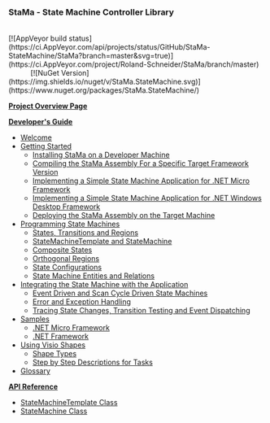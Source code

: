 ### StaMa - State Machine Controller Library ###
<br>
[![AppVeyor build status](https://ci.AppVeyor.com/api/projects/status/GitHub/StaMa-StateMachine/StaMa?branch=master&svg=true)](https://ci.AppVeyor.com/project/Roland-Schneider/StaMa/branch/master)
&#160;&#160;&#160;&#160;&#160;&#160;&#160;&#160;&#160;&#160;
[![NuGet Version](https://img.shields.io/nuget/v/StaMa.StateMachine.svg)](https://www.nuget.org/packages/StaMa.StateMachine/)

**[Project Overview Page](https://StaMa-StateMachine.github.io/)**

**[Developer's Guide](https://StaMa-StateMachine.GitHub.io/StaMa/)**

* [Welcome](https://StaMa-StateMachine.GitHub.io/StaMa/html/d3287120-e3fa-45ed-8986-ba6d78244c1c.htm)
* [Getting Started](https://StaMa-StateMachine.GitHub.io/StaMa/html/003c5297-0c49-41e9-ac8b-9f603358ac66.htm)
  * [Installing StaMa on a Developer Machine](https://StaMa-StateMachine.GitHub.io/StaMa/html/e33381e0-fa7d-494b-ba46-f728e47edec7.htm)
  * [Compiling the StaMa Assembly For a Specific Target Framework Version](https://StaMa-StateMachine.GitHub.io/StaMa/html/b2a532fd-f7bb-4cce-b601-7563bca224d1.htm)
  * [Implementing a Simple State Machine Application for .NET Micro Framework](https://StaMa-StateMachine.GitHub.io/StaMa/html/d94a3585-cd83-45b5-b16c-0487e3401337.htm)
  * [Implementing a Simple State Machine Application for .NET Windows Desktop Framework](https://StaMa-StateMachine.GitHub.io/StaMa/html/f5262f47-1501-476f-b1c0-25e83deba0b0.htm)
  * [Deploying the StaMa Assembly on the Target Machine](https://StaMa-StateMachine.GitHub.io/StaMa/html/afdec6d6-fee1-4b99-b160-1e45bd76d8a2.htm)
* [Programming State Machines](https://StaMa-StateMachine.GitHub.io/StaMa/html/298801d3-40ad-4fae-816e-5a7e1afb0ff0.htm)
  * [States, Transitions and Regions](https://StaMa-StateMachine.GitHub.io/StaMa/html/954456b3-e05a-4e1d-af00-4f400fd43f47.htm)
  * [StateMachineTemplate and StateMachine](https://StaMa-StateMachine.GitHub.io/StaMa/html/16986707-6029-42de-a453-8b359b07248a.htm)
  * [Composite States](https://StaMa-StateMachine.GitHub.io/StaMa/html/182b6093-fb30-4549-90d3-addc7c2dd2fb.htm)
  * [Orthogonal Regions](https://StaMa-StateMachine.GitHub.io/StaMa/html/7e6981a4-284a-4027-9e21-50d195fe0169.htm)
  * [State Configurations](https://StaMa-StateMachine.GitHub.io/StaMa/html/badfe5ab-643a-45d2-bd27-ad6536a62b6c.htm)
  * [State Machine Entities and Relations](https://StaMa-StateMachine.GitHub.io/StaMa/html/93712910-2b27-4731-a3a5-38da29702b5e.htm)
* [Integrating the State Machine with the Application](https://StaMa-StateMachine.GitHub.io/StaMa/html/ae34a73e-1561-4b10-ab33-a7564f4026e7.htm)
  * [Event Driven and Scan Cycle Driven State Machines](https://StaMa-StateMachine.GitHub.io/StaMa/html/a02f7e6a-627a-44f5-a250-52c62339f6f5.htm)
  * [Error and Exception Handling](https://StaMa-StateMachine.GitHub.io/StaMa/html/a8e4100d-7357-49b1-80c8-7960bb51e540.htm)
  * [Tracing State Changes, Transition Testing and Event Dispatching](https://StaMa-StateMachine.GitHub.io/StaMa/html/16c7903d-977c-4d5d-bc01-5b0480e944fe.htm)
* [Samples](https://StaMa-StateMachine.GitHub.io/StaMa/html/c9aa27b0-4173-4bcb-a275-908a0d0f8070.htm)
  * [.NET Micro Framework](https://StaMa-StateMachine.GitHub.io/StaMa/html/e703c27a-d129-4c7b-a3d9-880aa839e85a.htm)
  * [.NET Framework](https://StaMa-StateMachine.GitHub.io/StaMa/html/7ecae87c-d38a-4a66-9c61-438fd6a25dc9.htm)
* [Using Visio Shapes](https://StaMa-StateMachine.GitHub.io/StaMa/html/ca217c97-dd3c-4c6c-a0e7-5893315663aa.htm)
  * [Shape Types](https://StaMa-StateMachine.GitHub.io/StaMa/html/a4db1100-01f4-4594-b23c-948cbd01b5e7.htm)
  * [Step by Step Descriptions for Tasks](https://StaMa-StateMachine.GitHub.io/StaMa/html/d84688d1-ab43-4437-b9fe-aeecc03b5d0e.htm)
* [Glossary](https://StaMa-StateMachine.GitHub.io/StaMa/html/497592ea-471d-422b-b7fc-eff4b705ac37.htm)

**[API Reference](https://StaMa-StateMachine.GitHub.io/StaMa/html/N_StaMa.htm)**

* [StateMachineTemplate Class](https://stama-statemachine.github.io/StaMa/html/T_StaMa_StateMachineTemplate.htm)
* [StateMachine Class](https://stama-statemachine.github.io/StaMa/html/T_StaMa_StateMachine.htm)
